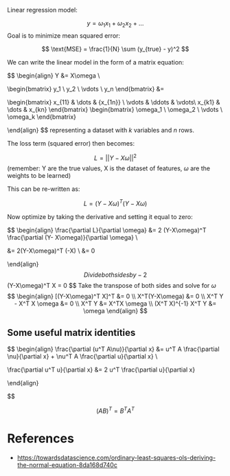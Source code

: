 

Linear regression model:

$$
y = \omega_1 x_1 + \omega_2 x_2 + ...
$$
Goal is to minimize mean squared error:

$$
\text{MSE} = \frac{1}{N} \sum (y_{true} - y)^2
$$

We can write the linear model in the form of a matrix equation:

$$
\begin{align}
Y &= X\omega \\

\begin{bmatrix}
y_1 \\  y_2 \\ \vdots \\ y_n
\end{bmatrix}
 &= 

\begin{bmatrix}
x_{11} & \dots & {x_{1n}} \\
\vdots & \ddots & \vdots\\
x_{k1} & \dots & x_{kn}
\end{bmatrix}
\begin{bmatrix}
\omega_1 \\ \omega_2 \\ \vdots \\ \omega_k
\end{bmatrix}

\end{align}
$$
representing a dataset with $k$ variables and $n$ rows. 


The loss term (squared error) then becomes:

$$
L = || Y - X\omega||^2
$$
(remember: Y are the true values, X is the dataset of features, $\omega$ are the weights to be learned)

This can be re-written as:

$$
L = (Y - X\omega) ^T (Y - X\omega)
$$

Now optimize by taking the derivative and setting it equal to zero:

$$
\begin{align}
\frac{\partial L}{\partial \omega} &= 2 (Y-X\omega)^T \frac{\partial (Y- X\omega)}{\partial \omega} \\

&=  2(Y-X\omega)^T (-X) \\
&= 0

\end{align}
$$
Divide both sides by -2
$$
(Y-X\omega)^T X = 0
$$
Take the transpose of both sides and solve for $\omega$
$$
\begin{align}
[(Y-X\omega)^T X]^T &= 0 \\
X^T(Y-X\omega) &= 0 \\
X^T Y - X^T X \omega &= 0 \\
X^T Y &= X^TX \omega \\
(X^T X)^{-1} X^T Y &= \omega
\end{align}
$$
## Some useful matrix identities

$$
\begin{align}
\frac{\partial (u^T A\nu)}{\partial x}
 &= u^T A \frac{\partial \nu}{\partial x} + \nu^T A \frac{\partial u}{\partial x} \\

\frac{\partial u^T u}{\partial x} &= 2 u^T \frac{\partial u}{\partial x}
 
 \end{align}

$$

$$
(AB)^T = B^T A^T
$$

# References

- https://towardsdatascience.com/ordinary-least-squares-ols-deriving-the-normal-equation-8da168d740c